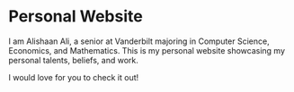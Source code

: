 # Personal Website
I am Alishaan Ali, a senior at Vanderbilt majoring in Computer Science, Economics, and Mathematics.
This is my personal website showcasing my personal talents, beliefs, and work.   


I would love for you to check it out!
